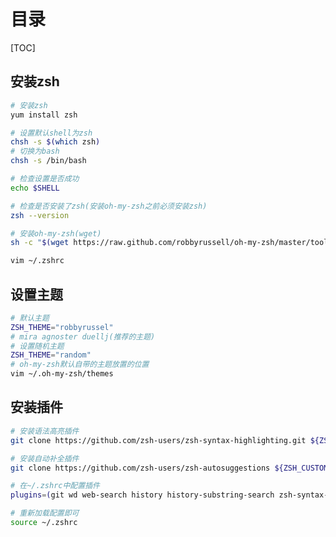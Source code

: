 # 目录

[TOC]

## 安装zsh

```bash
# 安装zsh
yum install zsh
```

```bash
# 设置默认shell为zsh
chsh -s $(which zsh)
# 切换为bash
chsh -s /bin/bash
```

```bash
# 检查设置是否成功
echo $SHELL
```

```bash
# 检查是否安装了zsh(安装oh-my-zsh之前必须安装zsh)
zsh --version
```

```bash
# 安装oh-my-zsh(wget)
sh -c "$(wget https://raw.github.com/robbyrussell/oh-my-zsh/master/tools/install.sh -O -)"
```

```bash
vim ~/.zshrc
```

## 设置主题

```bash
# 默认主题
ZSH_THEME="robbyrussel"
# mira agnoster duellj(推荐的主题)
# 设置随机主题
ZSH_THEME="random"
# oh-my-zsh默认自带的主题放置的位置
vim ~/.oh-my-zsh/themes
```

## 安装插件

```bash
# 安装语法高亮插件
git clone https://github.com/zsh-users/zsh-syntax-highlighting.git ${ZSH_CUSTOM:-~/.oh-my-zsh/custom}/plugins/zsh-syntax-highlighting
```

```bash
# 安装自动补全插件
git clone https://github.com/zsh-users/zsh-autosuggestions ${ZSH_CUSTOM:-~/.oh-my-zsh/custom}/plugins/zsh-autosuggestions
```

```bash
# 在~/.zshrc中配置插件
plugins=(git wd web-search history history-substring-search zsh-syntax-highlighting zsh-autosuggestions)
```

```bash
# 重新加载配置即可
source ~/.zshrc
```

